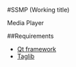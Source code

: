 #SSMP (Working title)

Media Player

##Requirements
* [Qt framework](http://qt.nokia.com/downloads)
* [Taglib](http://developer.kde.org/~wheeler/taglib.html)

